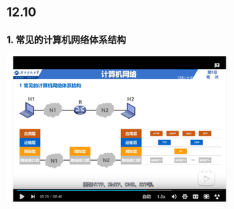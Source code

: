 # 12.10

## 1. 常见的计算机网络体系结构

![image-20201210140044234](1210计算机网络体系结构.assets/image-20201210140044234.png)